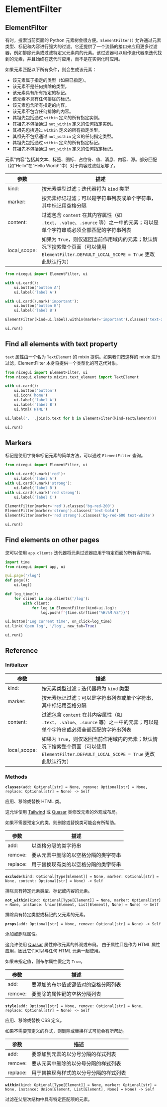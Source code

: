 # ElementFilter

## ElementFilter

有时，搜索当前页面的 Python 元素树会很方便。`ElementFilter()` 允许通过元素类型、标记和内容进行强大的过滤。它还提供了一个流畅的接口来应用更多过滤器，例如排除元素或过滤特定父元素内的元素。该过滤器可以用作迭代器来迭代找到的元素，并且始终在迭代时应用，而不是在实例化时应用。

如果元素匹配以下所有条件，则会生成该元素：

*   该元素属于指定的类型（如果已指定）。
*   该元素不是任何排除的类型。
*   该元素具有所有指定的标记。
*   该元素不具有任何排除的标记。
*   该元素包含所有指定的内容。
*   该元素不包含任何排除的内容。
*   其祖先包括通过 `within` 定义的所有指定实例。
*   其祖先不包括通过 `not_within` 定义的任何指定实例。
*   其祖先包括通过 `within` 定义的所有指定类型。
*   其祖先不包括通过 `not_within` 定义的任何指定类型。
*   其祖先包括通过 `within` 定义的所有指定标记。
*   其祖先不包括通过 `not_within` 定义的任何指定标记。

元素“内容”包括其文本、标签、图标、占位符、值、消息、内容、源。部分匹配（如“Hello”在“Hello World!”中）对于内容过滤就足够了。

| 参数          | 描述                                                                                                                                                                                                                                                        |
| ----------- | ----------------------------------------------------------------------------------------------------------------------------------------------------------------------------------------------------------------------------------------------------------- |
| kind:       | 按元素类型过滤；迭代器将为 `kind` 类型                                                                                                                                                                                                                          |
| marker:     | 按元素标记过滤；可以是字符串列表或单个字符串，其中标记用空格分隔                                                                                                                                                                                                                                 |
| content:    | 过滤包含 `content` 在其内容属性（如 `.text`、`.value`、`.source` 等）之一中的元素；可以是单个字符串或必须全部匹配的字符串列表                                                                                                                                                                                                             |
| local_scope: | 如果为 `True`，则仅返回当前作用域内的元素；默认情况下搜索整个页面（可以使用 `ElementFilter.DEFAULT_LOCAL_SCOPE = True` 更改此默认行为）                                                                                                                                                                                               |

```python
from nicegui import ElementFilter, ui

with ui.card():
    ui.button('button A')
    ui.label('label A')

with ui.card().mark('important'):
    ui.button('button B')
    ui.label('label B')

ElementFilter(kind=ui.label).within(marker='important').classes('text-xl')

ui.run()
```

## Find all elements with text property

`text` 属性由一个名为 `TextElement` 的 mixin 提供。如果我们按这样的 mixin 进行过滤，ElementFilter 本身将提供一个类型化的可迭代对象。

```python
from nicegui import ElementFilter, ui
from nicegui.elements.mixins.text_element import TextElement

with ui.card():
    ui.button('button')
    ui.icon('home')
    ui.label('label A')
    ui.label('label B')
    ui.html('HTML')

ui.label(', '.join(b.text for b in ElementFilter(kind=TextElement)))

ui.run()
```

## Markers

标记是使用字符串标记元素的简单方法，可以通过 `ElementFilter` 查询。

```python
from nicegui import ElementFilter, ui

with ui.card().mark('red'):
    ui.label('label A')
with ui.card().mark('strong'):
    ui.label('label B')
with ui.card().mark('red strong'):
    ui.label('label C')

ElementFilter(marker='red').classes('bg-red-200')
ElementFilter(marker='strong').classes('text-bold')
ElementFilter(marker='red strong').classes('bg-red-600 text-white')

ui.run()
```

## Find elements on other pages

您可以使用 `app.clients` 迭代器将元素过滤器应用于特定页面的所有客户端。

```python
import time
from nicegui import app, ui

@ui.page('/log')
def page():
    ui.log()

def log_time():
    for client in app.clients('/log'):
        with client:
            for log in ElementFilter(kind=ui.log):
                log.push(f'{time.strftime("%H:%M:%S")}')

ui.button('Log current time', on_click=log_time)
ui.link('Open log', '/log', new_tab=True)

ui.run()
```

## Reference

### Initializer

| 参数          | 描述                                                                                                                                                                                                                                                        |
| ----------- | ----------------------------------------------------------------------------------------------------------------------------------------------------------------------------------------------------------------------------------------------------------- |
| kind:       | 按元素类型过滤；迭代器将为 `kind` 类型                                                                                                                                                                                                                          |
| marker:     | 按元素标记过滤；可以是字符串列表或单个字符串，其中标记用空格分隔                                                                                                                                                                                                                                 |
| content:    | 过滤包含 `content` 在其内容属性（如 `.text`、`.value`、`.source` 等）之一中的元素；可以是单个字符串或必须全部匹配的字符串列表                                                                                                                                                                                                             |
| local_scope: | 如果为 `True`，则仅返回当前作用域内的元素；默认情况下搜索整个页面（可以使用 `ElementFilter.DEFAULT_LOCAL_SCOPE = True` 更改此默认行为）                                                                                                                                                                                               |

### Methods

**`classes`**`(add: Optional[str] = None, remove: Optional[str] = None, replace: Optional[str] = None) -> Self`

应用、移除或替换 HTML 类。

这允许使用 [Tailwind](https://tailwindcss.com/) 或 [Quasar](https://quasar.dev/) 类修改元素的外观或布局。

如果不需要预定义的类，则删除或替换类可能会有所帮助。

|  参数    | 描述                                    |
| ------- | --------------------------------------- |
| add:    | 以空格分隔的类字符串                               |
| remove: | 要从元素中删除的以空格分隔的类字符串                        |
| replace: | 用于替换现有类的以空格分隔的类字符串                        |

**`exclude`**`(kind: Optional[Type[Element]] = None, marker: Optional[str] = None, content: Optional[str] = None) -> Self`

排除具有特定元素类型、标记或内容的元素。

**`not_within`**`(kind: Optional[Type[Element]] = None, marker: Optional[str] = None, instance: Union[Element, List[Element], None] = None) -> Self`

排除具有特定类型或标记的父元素的元素。

**`props`**`(add: Optional[str] = None, remove: Optional[str] = None) -> Self`

添加或删除属性。

这允许使用 [Quasar](https://quasar.dev/) 属性修改元素的外观或布局。
由于属性只是作为 HTML 属性应用，因此它们可以与任何 HTML 元素一起使用。

如果未指定值，则布尔属性假定为 `True`。

|  参数    | 描述                                   |
| ------- | -------------------------------------- |
| add:    | 要添加的布尔值或键值对的空格分隔列表                    |
| remove: | 要删除的属性键的空格分隔列表                            |

**`style`**`(add: Optional[str] = None, remove: Optional[str] = None, replace: Optional[str] = None) -> Self`

应用、移除或替换 CSS 定义。

如果不需要预定义的样式，则删除或替换样式可能会有所帮助。

|  参数    | 描述                                |
| ------- | ---------------------------------- |
| add:    | 要添加到元素的以分号分隔的样式列表                  |
| remove: | 要从元素中删除的以分号分隔的样式列表                |
| replace: | 用于替换现有样式的以分号分隔的样式列表              |

**`within`**`(kind: Optional[Type[Element]] = None, marker: Optional[str] = None, instance: Union[Element, List[Element], None] = None) -> Self`

过滤在父层次结构中具有特定匹配项的元素。
